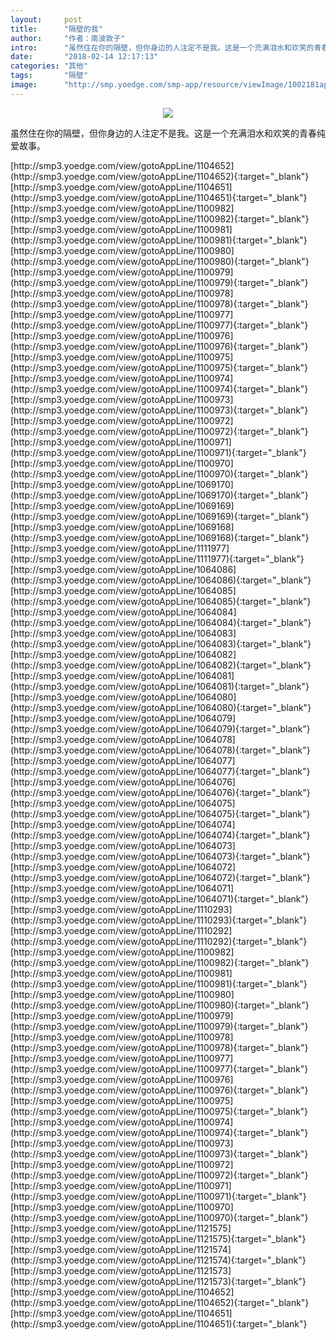 ```yaml
---
layout:     post
title:      "隔壁的我"
author:     "作者：南波敦子"
intro:      "虽然住在你的隔壁，但你身边的人注定不是我。这是一个充满泪水和欢笑的青春纯爱故事。"
date:       "2018-02-14 12:17:13"
categories: "其他"
tags:       "隔壁"
image:      "http://smp.yoedge.com/smp-app/resource/viewImage/1002181appline.png"
---
```

<div style="text-align: center">
<p><img src="http://smp.yoedge.com/smp-app/resource/viewImage/1002181appline.png"/></p>
</div>
<p class="post-meta">
<span>虽然住在你的隔壁，但你身边的人注定不是我。这是一个充满泪水和欢笑的青春纯爱故事。</span>
</p>
[http://smp3.yoedge.com/view/gotoAppLine/1104652](http://smp3.yoedge.com/view/gotoAppLine/1104652){:target="_blank"}
[http://smp3.yoedge.com/view/gotoAppLine/1104651](http://smp3.yoedge.com/view/gotoAppLine/1104651){:target="_blank"}
[http://smp3.yoedge.com/view/gotoAppLine/1100982](http://smp3.yoedge.com/view/gotoAppLine/1100982){:target="_blank"}
[http://smp3.yoedge.com/view/gotoAppLine/1100981](http://smp3.yoedge.com/view/gotoAppLine/1100981){:target="_blank"}
[http://smp3.yoedge.com/view/gotoAppLine/1100980](http://smp3.yoedge.com/view/gotoAppLine/1100980){:target="_blank"}
[http://smp3.yoedge.com/view/gotoAppLine/1100979](http://smp3.yoedge.com/view/gotoAppLine/1100979){:target="_blank"}
[http://smp3.yoedge.com/view/gotoAppLine/1100978](http://smp3.yoedge.com/view/gotoAppLine/1100978){:target="_blank"}
[http://smp3.yoedge.com/view/gotoAppLine/1100977](http://smp3.yoedge.com/view/gotoAppLine/1100977){:target="_blank"}
[http://smp3.yoedge.com/view/gotoAppLine/1100976](http://smp3.yoedge.com/view/gotoAppLine/1100976){:target="_blank"}
[http://smp3.yoedge.com/view/gotoAppLine/1100975](http://smp3.yoedge.com/view/gotoAppLine/1100975){:target="_blank"}
[http://smp3.yoedge.com/view/gotoAppLine/1100974](http://smp3.yoedge.com/view/gotoAppLine/1100974){:target="_blank"}
[http://smp3.yoedge.com/view/gotoAppLine/1100973](http://smp3.yoedge.com/view/gotoAppLine/1100973){:target="_blank"}
[http://smp3.yoedge.com/view/gotoAppLine/1100972](http://smp3.yoedge.com/view/gotoAppLine/1100972){:target="_blank"}
[http://smp3.yoedge.com/view/gotoAppLine/1100971](http://smp3.yoedge.com/view/gotoAppLine/1100971){:target="_blank"}
[http://smp3.yoedge.com/view/gotoAppLine/1100970](http://smp3.yoedge.com/view/gotoAppLine/1100970){:target="_blank"}
[http://smp3.yoedge.com/view/gotoAppLine/1069170](http://smp3.yoedge.com/view/gotoAppLine/1069170){:target="_blank"}
[http://smp3.yoedge.com/view/gotoAppLine/1069169](http://smp3.yoedge.com/view/gotoAppLine/1069169){:target="_blank"}
[http://smp3.yoedge.com/view/gotoAppLine/1069168](http://smp3.yoedge.com/view/gotoAppLine/1069168){:target="_blank"}
[http://smp3.yoedge.com/view/gotoAppLine/1111977](http://smp3.yoedge.com/view/gotoAppLine/1111977){:target="_blank"}
[http://smp3.yoedge.com/view/gotoAppLine/1064086](http://smp3.yoedge.com/view/gotoAppLine/1064086){:target="_blank"}
[http://smp3.yoedge.com/view/gotoAppLine/1064085](http://smp3.yoedge.com/view/gotoAppLine/1064085){:target="_blank"}
[http://smp3.yoedge.com/view/gotoAppLine/1064084](http://smp3.yoedge.com/view/gotoAppLine/1064084){:target="_blank"}
[http://smp3.yoedge.com/view/gotoAppLine/1064083](http://smp3.yoedge.com/view/gotoAppLine/1064083){:target="_blank"}
[http://smp3.yoedge.com/view/gotoAppLine/1064082](http://smp3.yoedge.com/view/gotoAppLine/1064082){:target="_blank"}
[http://smp3.yoedge.com/view/gotoAppLine/1064081](http://smp3.yoedge.com/view/gotoAppLine/1064081){:target="_blank"}
[http://smp3.yoedge.com/view/gotoAppLine/1064080](http://smp3.yoedge.com/view/gotoAppLine/1064080){:target="_blank"}
[http://smp3.yoedge.com/view/gotoAppLine/1064079](http://smp3.yoedge.com/view/gotoAppLine/1064079){:target="_blank"}
[http://smp3.yoedge.com/view/gotoAppLine/1064078](http://smp3.yoedge.com/view/gotoAppLine/1064078){:target="_blank"}
[http://smp3.yoedge.com/view/gotoAppLine/1064077](http://smp3.yoedge.com/view/gotoAppLine/1064077){:target="_blank"}
[http://smp3.yoedge.com/view/gotoAppLine/1064076](http://smp3.yoedge.com/view/gotoAppLine/1064076){:target="_blank"}
[http://smp3.yoedge.com/view/gotoAppLine/1064075](http://smp3.yoedge.com/view/gotoAppLine/1064075){:target="_blank"}
[http://smp3.yoedge.com/view/gotoAppLine/1064074](http://smp3.yoedge.com/view/gotoAppLine/1064074){:target="_blank"}
[http://smp3.yoedge.com/view/gotoAppLine/1064073](http://smp3.yoedge.com/view/gotoAppLine/1064073){:target="_blank"}
[http://smp3.yoedge.com/view/gotoAppLine/1064072](http://smp3.yoedge.com/view/gotoAppLine/1064072){:target="_blank"}
[http://smp3.yoedge.com/view/gotoAppLine/1064071](http://smp3.yoedge.com/view/gotoAppLine/1064071){:target="_blank"}
[http://smp3.yoedge.com/view/gotoAppLine/1110293](http://smp3.yoedge.com/view/gotoAppLine/1110293){:target="_blank"}
[http://smp3.yoedge.com/view/gotoAppLine/1110292](http://smp3.yoedge.com/view/gotoAppLine/1110292){:target="_blank"}
[http://smp3.yoedge.com/view/gotoAppLine/1100982](http://smp3.yoedge.com/view/gotoAppLine/1100982){:target="_blank"}
[http://smp3.yoedge.com/view/gotoAppLine/1100981](http://smp3.yoedge.com/view/gotoAppLine/1100981){:target="_blank"}
[http://smp3.yoedge.com/view/gotoAppLine/1100980](http://smp3.yoedge.com/view/gotoAppLine/1100980){:target="_blank"}
[http://smp3.yoedge.com/view/gotoAppLine/1100979](http://smp3.yoedge.com/view/gotoAppLine/1100979){:target="_blank"}
[http://smp3.yoedge.com/view/gotoAppLine/1100978](http://smp3.yoedge.com/view/gotoAppLine/1100978){:target="_blank"}
[http://smp3.yoedge.com/view/gotoAppLine/1100977](http://smp3.yoedge.com/view/gotoAppLine/1100977){:target="_blank"}
[http://smp3.yoedge.com/view/gotoAppLine/1100976](http://smp3.yoedge.com/view/gotoAppLine/1100976){:target="_blank"}
[http://smp3.yoedge.com/view/gotoAppLine/1100975](http://smp3.yoedge.com/view/gotoAppLine/1100975){:target="_blank"}
[http://smp3.yoedge.com/view/gotoAppLine/1100974](http://smp3.yoedge.com/view/gotoAppLine/1100974){:target="_blank"}
[http://smp3.yoedge.com/view/gotoAppLine/1100973](http://smp3.yoedge.com/view/gotoAppLine/1100973){:target="_blank"}
[http://smp3.yoedge.com/view/gotoAppLine/1100972](http://smp3.yoedge.com/view/gotoAppLine/1100972){:target="_blank"}
[http://smp3.yoedge.com/view/gotoAppLine/1100971](http://smp3.yoedge.com/view/gotoAppLine/1100971){:target="_blank"}
[http://smp3.yoedge.com/view/gotoAppLine/1100970](http://smp3.yoedge.com/view/gotoAppLine/1100970){:target="_blank"}
[http://smp3.yoedge.com/view/gotoAppLine/1121575](http://smp3.yoedge.com/view/gotoAppLine/1121575){:target="_blank"}
[http://smp3.yoedge.com/view/gotoAppLine/1121574](http://smp3.yoedge.com/view/gotoAppLine/1121574){:target="_blank"}
[http://smp3.yoedge.com/view/gotoAppLine/1121573](http://smp3.yoedge.com/view/gotoAppLine/1121573){:target="_blank"}
[http://smp3.yoedge.com/view/gotoAppLine/1104652](http://smp3.yoedge.com/view/gotoAppLine/1104652){:target="_blank"}
[http://smp3.yoedge.com/view/gotoAppLine/1104651](http://smp3.yoedge.com/view/gotoAppLine/1104651){:target="_blank"}


